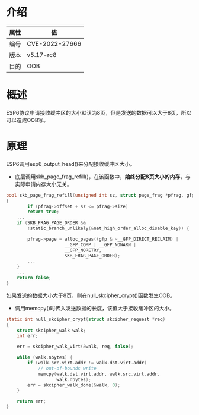 # 介绍

|属性|值|
|-|-|
|编号|CVE-2022-27666|
|版本|v5.17-rc8|
|目的|OOB|

# 概述

ESP6协议申请接收缓冲区的大小默认为8页，但是发送的数据可以大于8页，所以可以造成OOB写。

# 原理

ESP6调用esp6_output_head()来分配接收缓冲区大小。
* 底层调用skb_page_frag_refill()，在该函数中，**始终分配8页大小的内存**，与实际申请内存大小无关。

```c
bool skb_page_frag_refill(unsigned int sz, struct page_frag *pfrag, gfp_t gfp)
{
        if (pfrag->offset + sz <= pfrag->size)
		return true;
	...
	if (SKB_FRAG_PAGE_ORDER &&
	    !static_branch_unlikely(&net_high_order_alloc_disable_key)) {

		pfrag->page = alloc_pages((gfp & ~__GFP_DIRECT_RECLAIM) |
					  __GFP_COMP | __GFP_NOWARN |
					  __GFP_NORETRY,
					  SKB_FRAG_PAGE_ORDER);
		...
	}
	...
	return false;
}
```

如果发送的数据大小大于8页，则在null_skcipher_crypt()函数发生OOB。
* 调用memcpy()时传入发送数据的长度，该值大于接收缓冲区的大小。

```c
static int null_skcipher_crypt(struct skcipher_request *req)
{
	struct skcipher_walk walk;
	int err;

	err = skcipher_walk_virt(&walk, req, false);

	while (walk.nbytes) {
		if (walk.src.virt.addr != walk.dst.virt.addr)
			// out-of-bounds write
			memcpy(walk.dst.virt.addr, walk.src.virt.addr,
			       walk.nbytes);
		err = skcipher_walk_done(&walk, 0);
	}

	return err;
}
```
